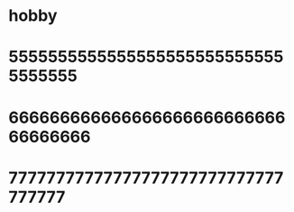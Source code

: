 # hobby
# 55555555555555555555555555555555555
# 66666666666666666666666666666666666
# 77777777777777777777777777777777777